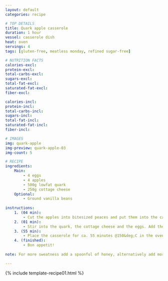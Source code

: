 ```yaml
---
layout: default
categories: recipe

# TOP DETAILS
title: Quark apple casserole
duration: 1 hour
vessel: casserole dish
heat: oven
servings: 4
tags: [gluten-free, meatless monday, refined sugar-free]

# NUTRITION FACTS
calories-excl: 
protein-excl: 
total-carbs-excl: 
sugars-excl: 
total-fat-excl:
saturated-fat-excl: 
fiber-excl: 

calories-incl: 
protein-incl: 
total-carbs-incl: 
sugars-incl: 
total-fat-incl:
saturated-fat-incl: 
fiber-incl: 

# IMAGES
img: quark-apple
img-preview: quark-apple-03
img-count: 5

# RECIPE
ingredients:
    Main:
        - 4 eggs
        - 4 apples
        - 500g lowfat quark
        - 250g cottage cheese
    Optional:
        - Ground vanilla beans
        
instructions:
    1. (04 min): 
        - Cut the apples into bitesized peaces and put them into the casserole dish.
    2. (01 min): 
        - Stir into the quark, the cottage cheese and the eggs. Add the optional ground Vanilla beans.
    3. (55 min):
        - Place the casserole for ca. 55 minutes @150&deg;C in the oven.
    4. (finished): 
        - Bon appetit!
  
note: For more sweatness add a spoonful of honey, alternatively add more apples or a banana.

---
```

<!--more-->

{% include template-recipe01.html %}

